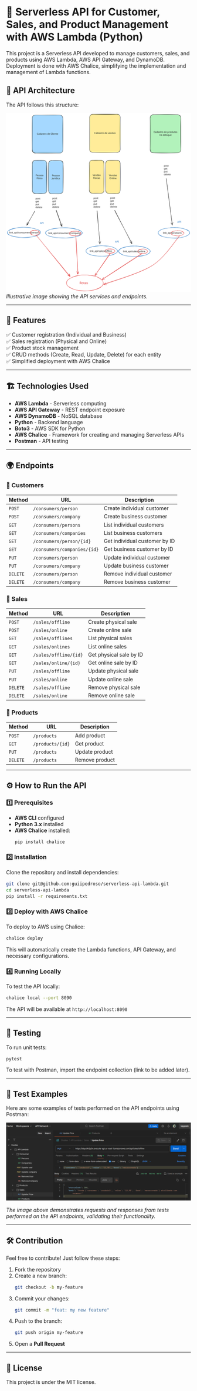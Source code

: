 # 🚀 Serverless API for Customer, Sales, and Product Management with AWS Lambda (Python)

This project is a Serverless API developed to manage customers, sales, and products using AWS Lambda, AWS API Gateway, and DynamoDB. Deployment is done with AWS Chalice, simplifying the implementation and management of Lambda functions.

## 📌 API Architecture

The API follows this structure:

![API Architecture](./images/diagram.svg)  
*Illustrative image showing the API services and endpoints.*

---

## 🌟 Features
✅ Customer registration (Individual and Business)  
✅ Sales registration (Physical and Online)  
✅ Product stock management  
✅ CRUD methods (Create, Read, Update, Delete) for each entity  
✅ Simplified deployment with AWS Chalice  

---

## 🏗️ Technologies Used
- **AWS Lambda** - Serverless computing
- **AWS API Gateway** - REST endpoint exposure
- **AWS DynamoDB** - NoSQL database
- **Python** - Backend language
- **Boto3** - AWS SDK for Python
- **AWS Chalice** - Framework for creating and managing Serverless APIs
- **Postman** - API testing

---

## 🌍 Endpoints

### 📌 Customers
| Method  | URL                        | Description                          |
|---------|----------------------------|------------------------------------|
| `POST`  | `/consumers/person`        | Create individual customer        |
| `POST`  | `/consumers/company`       | Create business customer          |
| `GET`   | `/consumers/persons`       | List individual customers         |
| `GET`   | `/consumers/companies`     | List business customers           |
| `GET`   | `/consumers/person/{id}`   | Get individual customer by ID     |
| `GET`   | `/consumers/companies/{id}` | Get business customer by ID       |
| `PUT`   | `/consumers/person`        | Update individual customer        |
| `PUT`   | `/consumers/company`       | Update business customer          |
| `DELETE`| `/consumers/person`        | Remove individual customer        |
| `DELETE`| `/consumers/company`       | Remove business customer          |

### 📌 Sales
| Method  | URL                      | Description                 |
|---------|--------------------------|---------------------------|
| `POST`  | `/sales/offline`         | Create physical sale      |
| `POST`  | `/sales/online`          | Create online sale        |
| `GET`   | `/sales/offlines`        | List physical sales       |
| `GET`   | `/sales/onlines`         | List online sales        |
| `GET`   | `/sales/offline/{id}`    | Get physical sale by ID  |
| `GET`   | `/sales/online/{id}`     | Get online sale by ID    |
| `PUT`   | `/sales/offline`         | Update physical sale     |
| `PUT`   | `/sales/online`          | Update online sale       |
| `DELETE`| `/sales/offline`         | Remove physical sale     |
| `DELETE`| `/sales/online`          | Remove online sale       |

### 📌 Products
| Method  | URL              | Description             |
|---------|----------------|---------------------|
| `POST`  | `/products`     | Add product        |
| `GET`   | `/products/{id}`| Get product        |
| `PUT`   | `/products`     | Update product     |
| `DELETE`| `/products`     | Remove product     |

---

## ⚙️ How to Run the API

### 1️⃣ Prerequisites
- **AWS CLI** configured
- **Python 3.x** installed
- **AWS Chalice** installed:
  ```bash
  pip install chalice
  ```

### 2️⃣ Installation
Clone the repository and install dependencies:
```bash
git clone git@github.com:guiipedroso/serverless-api-lambda.git
cd serverless-api-lambda
pip install -r requirements.txt
```

### 3️⃣ Deploy with AWS Chalice
To deploy to AWS using Chalice:
```bash
chalice deploy
```
This will automatically create the Lambda functions, API Gateway, and necessary configurations.

### 4️⃣ Running Locally
To test the API locally:
```bash
chalice local --port 8090
```
The API will be available at `http://localhost:8090`

---

## 📜 Testing
To run unit tests:
```bash
pytest
```
To test with Postman, import the endpoint collection (link to be added later).

---

## 📸 Test Examples

Here are some examples of tests performed on the API endpoints using Postman:

![API Testing](./images/postman.png)  

*The image above demonstrates requests and responses from tests performed on the API endpoints, validating their functionality.*

---

## 🛠 Contribution
Feel free to contribute! Just follow these steps:

1. Fork the repository
2. Create a new branch:
   ```bash
   git checkout -b my-feature
   ```
3. Commit your changes:
   ```bash
   git commit -m "feat: my new feature"
   ```
4. Push to the branch:
   ```bash
   git push origin my-feature
   ```
5. Open a **Pull Request**

---

## 📝 License
This project is under the MIT license.

